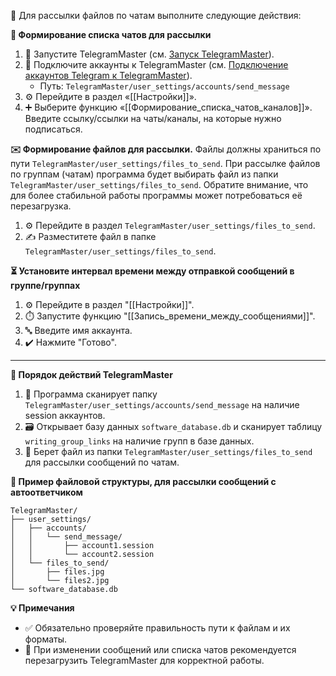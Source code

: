 🚀 Для рассылки файлов по чатам выполните следующие действия:

**📜 Формирование списка чатов для рассылки**
1. 🔧 Запустите TelegramMaster (см. [Запуск TelegramMaster](https://github.com/pyadrus/TelegramMaster/blob/be6a5227cc285e000763645563b2d21c600939f6/docs/%D0%9D%D0%B0%D1%81%D1%82%D1%80%D0%BE%D0%B9%D0%BA%D0%B8_%D0%B8_%D0%BA%D0%BE%D0%BD%D1%84%D0%B8%D0%B3%D1%83%D1%80%D0%B0%D1%86%D0%B8%D1%8F/%D0%97%D0%B0%D0%BF%D1%83%D1%81%D0%BA_TelegramMaster.md)).
2. 🔌 Подключите аккаунты к TelegramMaster (см. [Подключение аккаунтов Telegram к TelegramMaster](https://github.com/pyadrus/telegram_bot_smm/blob/01e9bda9119a011329e9099f7fc5004c455a0ae6/docs/%D0%9F%D0%BE%D0%B4%D0%BA%D0%BB%D1%8E%D1%87%D0%B5%D0%BD%D0%B8%D0%B5_%D0%B0%D0%BA%D0%BA%D0%B0%D1%83%D0%BD%D1%82%D0%BE%D0%B2/%D0%9F%D0%BE%D0%B4%D0%BA%D0%BB%D1%8E%D1%87%D0%B5%D0%BD%D0%B8%D0%B5_%D0%B0%D0%BA%D0%BA%D0%B0%D1%83%D0%BD%D1%82%D0%BE%D0%B2.md)). 
   - Путь: `TelegramMaster/user_settings/accounts/send_message`
3. ⚙️ Перейдите в раздел «[[Настройки]]».
4. ➕ Выберите функцию «[[Формирование_списка_чатов_каналов]]». Введите ссылку/ссылки на чаты/каналы, на которые нужно подписаться.

**✉️ Формирование файлов для рассылки.**
Файлы должны храниться по пути `TelegramMaster/user_settings/files_to_send`. При рассылке файлов по группам (чатам) программа будет выбирать файл из папки `TelegramMaster/user_settings/files_to_send`. Обратите внимание, что для более стабильной работы программы может потребоваться её перезагрузка.

1. ⚙️ Перейдите в раздел `TelegramMaster/user_settings/files_to_send`.
2. ✍️ Разместитете файл в папке `TelegramMaster/user_settings/files_to_send`.

**⏳ Установите интервал времени между отправкой сообщений в группе/группах**
1. ⚙️ Перейдите в раздел "[[Настройки]]".
2. ⏱️ Запустите функцию "[[Запись_времени_между_сообщениями]]".
3. 🔤 Введите имя аккаунта.
4. ✔️ Нажмите "Готово".

<hr align="center"/>

**🤖 Порядок действий TelegramMaster**

1. 📂 Программа сканирует папку `TelegramMaster/user_settings/accounts/send_message` на наличие session аккаунтов.
2. 🗃️ Открывает базу данных `software_database.db` и сканирует таблицу `writing_group_links` на наличие групп в базе данных.
3. 📄 Берет файл из папки `TelegramMaster/user_settings/files_to_send` для рассылки сообщений по чатам.

**📁 Пример файловой структуры, для рассылки сообщений с автоответчиком**

```plaintext
TelegramMaster/
├── user_settings/
│   ├── accounts/
│   │   └── send_message/
│   │       ├── account1.session
│   │       └── account2.session
│   └── files_to_send/
│       ├── files.jpg
│       └── files2.jpg
└── software_database.db
```

**💡 Примечания**
- ✅ Обязательно проверяйте правильность пути к файлам и их форматы.
- 🔄 При изменении сообщений или списка чатов рекомендуется перезагрузить TelegramMaster для корректной работы.